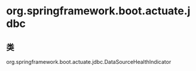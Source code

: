 # org.springframework.boot.actuate.jdbc

## 类

org.springframework.boot.actuate.jdbc.DataSourceHealthIndicator




